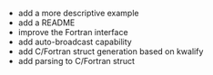 - add a more descriptive example
- add a README
- improve the Fortran interface
- add auto-broadcast capability
- add C/Fortran struct generation based on kwalify
- add parsing to C/Fortran struct

